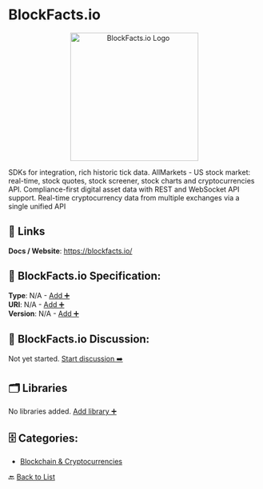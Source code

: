# BlockFacts.io
<p align="center">
    <img width="256" src="https://raw.githubusercontent.com/apis-list/apis-list/main/apis/blockfacts-io/logo_256x256.png" alt="BlockFacts.io Logo"/>
</p>
SDKs for integration, rich historic tick data.  AllMarkets - US stock market: real-time, stock quotes, stock screener, stock charts and cryptocurrencies
 API. Compliance-first digital asset data with REST and WebSocket API support. Real-time cryptocurrency data from multiple exchanges via a single unified API

##  🔗 Links
**Docs / Website**: https://blockfacts.io/

## 🧬 BlockFacts.io Specification:
**Type**: N/A - [Add ➕](https://github.com/apis-list/apis-list/edit/main/apis.yaml#1982)  
**URI**: N/A - [Add ➕](https://github.com/apis-list/apis-list/edit/main/apis.yaml#1982)  
**Version**: N/A - [Add ➕](https://github.com/apis-list/apis-list/edit/main/apis.yaml#1982)

## 💬 BlockFacts.io Discussion:
Not yet started. [Start discussion ➡️](https://github.com/apis-list/apis-list/discussions/new)

## 🗂️ Libraries

No libraries added. [Add library ➕](https://github.com/apis-list/apis-list/edit/main/apis.yaml#1982)    


## 🗄️ Categories:
- [Blockchain & Cryptocurrencies](https://github.com/apis-list/apis-list#blockchain--cryptocurrencies-)

🔙  [Back to List](https://github.com/apis-list/apis-list)
